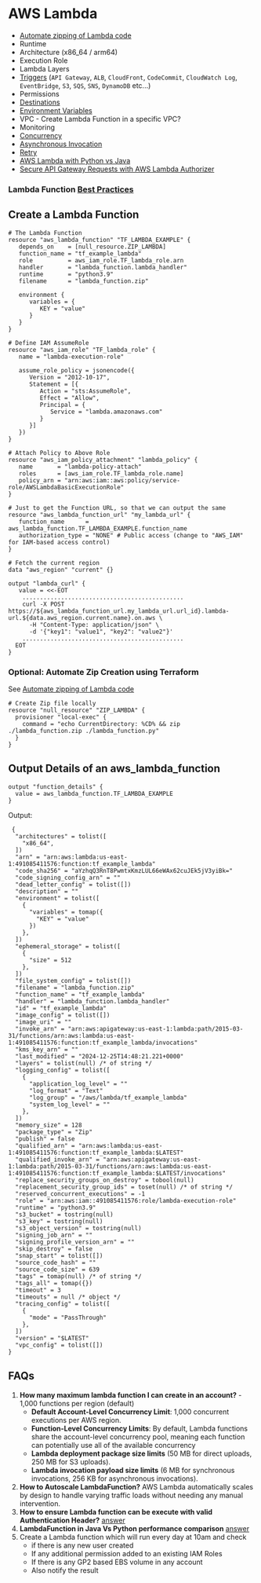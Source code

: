 # AWS Lambda
- [Automate zipping of Lambda code](README-lambda_automate_ziping_process)
- Runtime
- Architecture (x86_64 / arm64)
- Execution Role
- Lambda Layers
- [Triggers](README-lambda_trigger.md) (`API Gateway`, `ALB`, `CloudFront`, `CodeCommit`, `CloudWatch Log`, `EventBridge`, `S3`, `SQS`, `SNS`, `DynamoDB` etc...)
- Permissions
- [Destinations](README-lambda_destinations.md)
- [Environment Variables](README-lambda_automate_envs.md)
- VPC - Create Lambda Function in a specific VPC?
- Monitoring
- [Concurrency](README-lambda_concurrency.md)
- [Asynchronous Invocation](README-lambda_asynchronous_invocation)
- [Retry](README-lambda_retry.md)
- [AWS Lambda with Python vs Java](README-lambda_with_python_vs_java.md)
- [Secure API Gateway Requests with AWS Lambda Authorizer](README-lambda_authentication.md)


### Lambda Function [Best Practices](README-lambda_best_practices.md)


## Create a Lambda Function
````hcl
# The Lambda Function
resource "aws_lambda_function" "TF_LAMBDA_EXAMPLE" {
   depends_on    = [null_resource.ZIP_LAMBDA]
   function_name = "tf_example_lambda"
   role          = aws_iam_role.TF_lambda_role.arn
   handler       = "lambda_function.lambda_handler"
   runtime       = "python3.9"
   filename      = "lambda_function.zip"

   environment {
      variables = {
         KEY = "value"
      }
   }
}

# Define IAM AssumeRole
resource "aws_iam_role" "TF_lambda_role" {
   name = "lambda-execution-role"

   assume_role_policy = jsonencode({
      Version = "2012-10-17",
      Statement = [{
         Action = "sts:AssumeRole",
         Effect = "Allow",
         Principal = {
            Service = "lambda.amazonaws.com"
         }
      }]
   })
}

# Attach Policy to Above Role
resource "aws_iam_policy_attachment" "lambda_policy" {
   name       = "lambda-policy-attach"
   roles      = [aws_iam_role.TF_lambda_role.name]
   policy_arn = "arn:aws:iam::aws:policy/service-role/AWSLambdaBasicExecutionRole"
}

# Just to get the Function URL, so that we can output the same
resource "aws_lambda_function_url" "my_lambda_url" {
   function_name      = aws_lambda_function.TF_LAMBDA_EXAMPLE.function_name
   authorization_type = "NONE" # Public access (change to "AWS_IAM" for IAM-based access control)
}

# Fetch the current region
data "aws_region" "current" {}

output "lambda_curl" {
   value = <<-EOT
    ..............................................
    curl -X POST https://${aws_lambda_function_url.my_lambda_url.url_id}.lambda-url.${data.aws_region.current.name}.on.aws \
      -H "Content-Type: application/json" \
      -d '{"key1": "value1", "key2": "value2"}'
    ..............................................
  EOT
}
````
### Optional: Automate Zip Creation using Terraform
See [Automate zipping of Lambda code](README-lambda_automate_ziping_process)
````hcl
# Create Zip file locally
resource "null_resource" "ZIP_LAMBDA" {
  provisioner "local-exec" {
    command = "echo CurrentDirectory: %CD% && zip ./lambda_function.zip ./lambda_function.py"
  }
}
````


## Output Details of an aws_lambda_function 
````hcl
output "function_details" {
  value = aws_lambda_function.TF_LAMBDA_EXAMPLE
}
````
Output:
````hcl
 {
  "architectures" = tolist([
    "x86_64",
  ])
  "arn" = "arn:aws:lambda:us-east-1:491085411576:function:tf_example_lambda"
  "code_sha256" = "aYzhqQ3RnT8PwmtxKmzLUL66eWAx62cuJEk5jV3yiBk="
  "code_signing_config_arn" = ""
  "dead_letter_config" = tolist([])
  "description" = ""
  "environment" = tolist([
    {
      "variables" = tomap({
        "KEY" = "value"
      })
    },
  ])
  "ephemeral_storage" = tolist([
    {
      "size" = 512
    },
  ])
  "file_system_config" = tolist([])
  "filename" = "lambda_function.zip"
  "function_name" = "tf_example_lambda"
  "handler" = "lambda_function.lambda_handler"
  "id" = "tf_example_lambda"
  "image_config" = tolist([])
  "image_uri" = ""
  "invoke_arn" = "arn:aws:apigateway:us-east-1:lambda:path/2015-03-31/functions/arn:aws:lambda:us-east-1:491085411576:function:tf_example_lambda/invocations"
  "kms_key_arn" = ""
  "last_modified" = "2024-12-25T14:48:21.221+0000"
  "layers" = tolist(null) /* of string */
  "logging_config" = tolist([
    {
      "application_log_level" = ""
      "log_format" = "Text"
      "log_group" = "/aws/lambda/tf_example_lambda"
      "system_log_level" = ""
    },
  ])
  "memory_size" = 128
  "package_type" = "Zip"
  "publish" = false
  "qualified_arn" = "arn:aws:lambda:us-east-1:491085411576:function:tf_example_lambda:$LATEST"
  "qualified_invoke_arn" = "arn:aws:apigateway:us-east-1:lambda:path/2015-03-31/functions/arn:aws:lambda:us-east-1:491085411576:function:tf_example_lambda:$LATEST/invocations"
  "replace_security_groups_on_destroy" = tobool(null)
  "replacement_security_group_ids" = toset(null) /* of string */
  "reserved_concurrent_executions" = -1
  "role" = "arn:aws:iam::491085411576:role/lambda-execution-role"
  "runtime" = "python3.9"
  "s3_bucket" = tostring(null)
  "s3_key" = tostring(null)
  "s3_object_version" = tostring(null)
  "signing_job_arn" = ""
  "signing_profile_version_arn" = ""
  "skip_destroy" = false
  "snap_start" = tolist([])
  "source_code_hash" = ""
  "source_code_size" = 639
  "tags" = tomap(null) /* of string */
  "tags_all" = tomap({})
  "timeout" = 3
  "timeouts" = null /* object */
  "tracing_config" = tolist([
    {
      "mode" = "PassThrough"
    },
  ])
  "version" = "$LATEST"
  "vpc_config" = tolist([])
}
````


## FAQs
1. **How many maximum lambda function I can create in an account?** - 1,000 functions per region (default)
   - **Default Account-Level Concurrency Limit**: 1,000 concurrent executions per AWS region.
   - **Function-Level Concurrency Limits**: By default, Lambda functions share the account-level concurrency pool, meaning each function can potentially use all of the available concurrency
   - **Lambda deployment package size limits** (50 MB for direct uploads, 250 MB for S3 uploads).
   - **Lambda invocation payload size limits** (6 MB for synchronous invocations, 256 KB for asynchronous invocations).
2. **How to Autoscale LambdaFunction?** AWS Lambda automatically scales by design  to handle varying traffic loads without needing any manual intervention.
3. **How to ensure Lambda function can be execute with valid Authentication Header?** [answer](README-lambda_authentication.md)
4. **LambdaFunction in Java Vs Python performance comparison** [answer](README-lambda_with_python_vs_java.md)
5. Create a Lambda function which will run every day at 10am and check
   - if there is any new user created
   - If any additional permission added to an existing IAM Roles
   - If there is any GP2 based EBS volume in any account
   - Also notify the result
